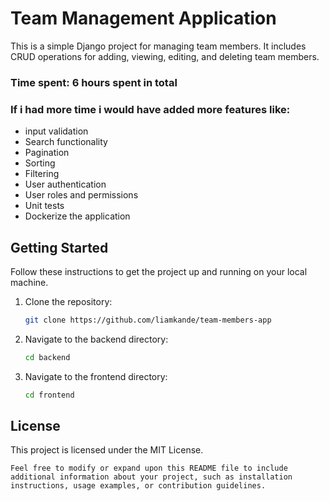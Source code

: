 # Team Management Application
This is a simple Django project for managing team members. It includes CRUD operations for adding, viewing, editing, and deleting team members.

### Time spent: 6 hours spent in total

### If i had more time i would have added more features like:
- input validation
- Search functionality
- Pagination       
- Sorting
- Filtering
- User authentication
- User roles and permissions
- Unit tests
- Dockerize the application

## Getting Started

Follow these instructions to get the project up and running on your local machine.

1. Clone the repository:

   ```bash
   git clone https://github.com/liamkande/team-members-app
   ```

2. Navigate to the backend directory:

   ```bash
   cd backend
   ```
   
3. Navigate to the frontend directory:

   ```bash
   cd frontend
   ```
## License

This project is licensed under the MIT License.
``` 
Feel free to modify or expand upon this README file to include additional information about your project, such as installation instructions, usage examples, or contribution guidelines.
```
